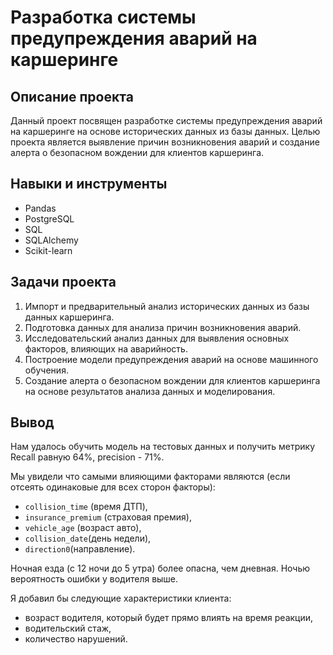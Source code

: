 # Разработка системы предупреждения аварий на каршеринге

## Описание проекта
Данный проект посвящен разработке системы предупреждения аварий на каршеринге на основе исторических данных из базы данных. Целью проекта является выявление причин возникновения аварий и создание алерта о безопасном вождении для клиентов каршеринга.

## Навыки и инструменты
- Pandas
- PostgreSQL
- SQL
- SQLAlchemy
- Scikit-learn

## Задачи проекта
1. Импорт и предварительный анализ исторических данных из базы данных каршеринга.
2. Подготовка данных для анализа причин возникновения аварий.
3. Исследовательский анализ данных для выявления основных факторов, влияющих на аварийность.
4. Построение модели предупреждения аварий на основе машинного обучения.
5. Создание алерта о безопасном вождении для клиентов каршеринга на основе результатов анализа данных и моделирования.

## Вывод
Нам удалось обучить модель на тестовых данных и получить метрику Recall равную 64%, precision - 71%.


Мы увидели что самыми влияющими факторами являются (если отсеять одинаковые для всех сторон факторы):

* `collision_time` (время ДТП),
* `insurance_premium` (страховая премия), 
* `vehicle_age` (возраст авто), 
* `collision_date`(день недели),
* `direction0`(направление). 

Ночная езда (c 12 ночи до 5 утра) более опасна, чем дневная. Ночью вероятность ошибки у водителя выше.

Я добавил бы следующие характеристики клиента:
* возраст водителя, который будет прямо влиять на время реакции,
* водительский стаж,
* количество нарушений.
